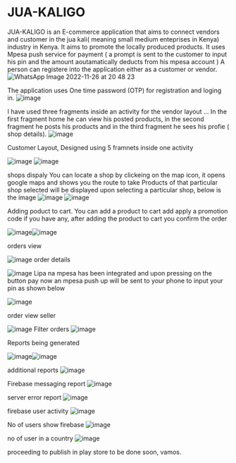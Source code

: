 # JUA-KALIGO
JUA-KALIGO is an E-commerce application that aims to connect vendors and customer in the jua kali( meaning small medium enteprises in Kenya) industry in Kenya.
It aims to promote the locally produced products. It uses Mpesa push service for payment ( a prompt is sent to the customer to input his pin and the amount aoutamatically deducts from his mpesa account )
A person can registere into the application either as a customer or vendor. 
![WhatsApp Image 2022-11-26 at 20 48 23](https://user-images.githubusercontent.com/69002486/204102370-aa47f149-10f9-4797-a8f8-e87636fd0ff5.jpeg)

The application uses One time password (OTP) for registration and loging in. 
![image](https://user-images.githubusercontent.com/69002486/204102479-8ef20bcb-9921-45fd-ae15-3c9fb7bfb5f1.png)

I have used three fragments inside an activity for the vendor layout ... In the first fragment home he can view his posted products, in the second fragment he posts his products and in the third fragment he sees his profie ( shop details).
![image](https://user-images.githubusercontent.com/69002486/204143444-48d5cd19-5c1d-4136-9019-db4d7e1bd085.png)

Customer Layout, Designed using 5 framnets inside one activity 

![image](https://user-images.githubusercontent.com/69002486/204561079-bec87e8e-c69d-4a09-8511-3d464aa1250a.png) 
![image](https://user-images.githubusercontent.com/69002486/204825588-7a408455-4e62-4f66-94dd-c3c59e3ee566.png)

shops dispaly 
You can locate a shop by clickeing on the map icon, it opens google maps and
shows you the route to take
Products of that particular shop selected will be displayed upon 
selecting a particular shop, 
below is the image 
![image](https://user-images.githubusercontent.com/69002486/205143520-be27b353-7c63-4034-a464-a5e8fd0fd134.png) ![image](https://user-images.githubusercontent.com/69002486/205324516-95869374-67ae-4e04-825d-7a6a256dd5f8.png)


Adding poduct to cart. You can add a product to cart add apply a promotion code if you have any,
after adding the product to cart you confirm the order

![image](https://user-images.githubusercontent.com/69002486/205568005-d3585615-9619-4144-8488-996135520476.png)![image](https://user-images.githubusercontent.com/69002486/205568050-2b5b81ee-0919-440d-a892-fc44b1dafba6.png)

orders view

![image](https://user-images.githubusercontent.com/69002486/205991938-f9f1ecba-94e2-4224-8e55-7150a30df015.png)
order details

![image](https://user-images.githubusercontent.com/69002486/206227294-2d9a9bff-2138-44a1-8a32-f620349eba71.png)
Lipa na mpesa has been integrated and upon pressing on the button pay now an mpesa push up will be sent to
your phone to input your pin as shown below


![image](https://user-images.githubusercontent.com/69002486/206411209-28a2e7d5-3ef1-44c7-97c0-ebfc2fccd430.png)

order view seller

![image](https://user-images.githubusercontent.com/69002486/206836700-0f9cb07a-69a5-4b3d-a8bf-2665bb2f7fe4.png)
Filter orders
![image](https://user-images.githubusercontent.com/69002486/206836763-ded778f6-50b5-48cc-a95e-0ce5bb44740f.png)

Reports being generated 



![image](https://user-images.githubusercontent.com/69002486/206915542-ecf73710-ef66-407d-963a-ae7f35382612.png)![image](https://user-images.githubusercontent.com/69002486/206915577-f41fbc0c-a09c-4854-8877-f3b7cbb1c853.png)

additional reports
![image](https://user-images.githubusercontent.com/69002486/206990959-71b1fb1c-22e0-4940-bf1c-6996870865aa.png)

Firebase messaging report
![image](https://user-images.githubusercontent.com/69002486/207282010-f81f9b59-0d86-4b94-a2f2-b1f993b300c8.png)

server error  report
![image](https://user-images.githubusercontent.com/69002486/207612938-d8350777-bbc3-4760-b66c-bbe35eb86268.png)

firebase user activity 
![image](https://user-images.githubusercontent.com/69002486/208263399-4580cedb-5677-403d-8530-7544475091d1.png)

No of users show firebase
![image](https://user-images.githubusercontent.com/69002486/208693720-19bedf9f-d52c-43fe-9361-033f68703288.png)

no of user in a country 
![image](https://user-images.githubusercontent.com/69002486/208884937-731ae7d8-67df-48ff-9d7c-87cc68e4e35e.png)

proceeding to publish in play store
to be done soon, vamos.




















